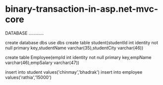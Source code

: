 # binary-transaction-in-asp.net-mvc-core


DATABASE
............

create database dbs
use dbs
create table student(studentId int identity not null primary key,studentName varchar(35),studentCity varchar(46))

create table Employee(empId int identity not null primary key,empName varchar(46),empSalary varchar(47))


insert into student values('chinmay','bhadrak')
insert into employee values('rathia','15000')
